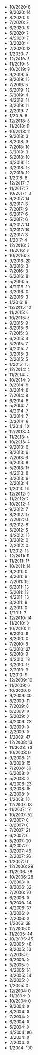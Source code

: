 *  10/2020: 8
*  9/2020: 14
*  8/2020: 6
*  7/2020: 8
*  6/2020: 6
*  5/2020: 7
*  4/2020: 7
*  3/2020: 4
*  2/2020: 12
*  1/2020: 7
*  12/2019: 5
*  11/2019: 6
*  10/2019: 9
*  9/2019: 5
*  8/2019: 15
*  7/2019: 5
*  6/2019: 12
*  5/2019: 4
*  4/2019: 11
*  3/2019: 11
*  2/2019: 7
*  1/2019: 8
*  12/2018: 8
*  11/2018: 11
*  10/2018: 11
*  9/2018: 3
*  8/2018: 3
*  7/2018: 10
*  6/2018: 3
*  5/2018: 10
*  4/2018: 14
*  3/2018: 16
*  2/2018: 10
*  1/2018: 8
*  12/2017: 7
*  11/2017: 7
*  10/2017: 13
*  9/2017: 14
*  8/2017: 3
*  7/2017: 9
*  6/2017: 6
*  5/2017: 6
*  4/2017: 14
*  3/2017: 10
*  2/2017: 3
*  1/2017: 4
*  12/2016: 5
*  11/2016: 8
*  10/2016: 8
*  9/2016: 20
*  8/2016: 3
*  7/2016: 3
*  6/2016: 8
*  5/2016: 5
*  4/2016: 10
*  3/2016: 0
*  2/2016: 3
*  1/2016: 8
*  12/2015: 16
*  11/2015: 6
*  10/2015: 5
*  9/2015: 9
*  8/2015: 6
*  7/2015: 3
*  6/2015: 3
*  5/2015: 7
*  4/2015: 7
*  3/2015: 3
*  2/2015: 5
*  1/2015: 13
*  12/2014: 4
*  11/2014: 7
*  10/2014: 9
*  9/2014: 9
*  8/2014: 8
*  7/2014: 8
*  6/2014: 8
*  5/2014: 7
*  4/2014: 7
*  3/2014: 7
*  2/2014: 6
*  1/2014: 10
*  12/2013: 4
*  11/2013: 4
*  10/2013: 4
*  9/2013: 6
*  8/2013: 6
*  7/2013: 6
*  6/2013: 8
*  5/2013: 15
*  4/2013: 8
*  3/2013: 6
*  2/2013: 4
*  1/2013: 16
*  12/2012: 9
*  11/2012: 7
*  10/2012: 4
*  9/2012: 7
*  8/2012: 15
*  7/2012: 0
*  6/2012: 8
*  5/2012: 5
*  4/2012: 15
*  3/2012: 0
*  2/2012: 0
*  1/2012: 13
*  12/2011: 11
*  11/2011: 17
*  10/2011: 14
*  9/2011: 0
*  8/2011: 9
*  7/2011: 19
*  6/2011: 13
*  5/2011: 12
*  4/2011: 13
*  3/2011: 9
*  2/2011: 0
*  1/2011: 7
*  12/2010: 14
*  11/2010: 0
*  10/2010: 11
*  9/2010: 8
*  8/2010: 0
*  7/2010: 8
*  6/2010: 27
*  5/2010: 9
*  4/2010: 13
*  3/2010: 12
*  2/2010: 9
*  1/2010: 9
*  12/2009: 10
*  11/2009: 0
*  10/2009: 0
*  9/2009: 30
*  8/2009: 11
*  7/2009: 0
*  6/2009: 0
*  5/2009: 0
*  4/2009: 23
*  3/2009: 0
*  2/2009: 0
*  1/2009: 47
*  12/2008: 13
*  11/2008: 33
*  10/2008: 0
*  9/2008: 21
*  8/2008: 15
*  7/2008: 30
*  6/2008: 0
*  5/2008: 0
*  4/2008: 23
*  3/2008: 15
*  2/2008: 0
*  1/2008: 16
*  12/2007: 18
*  11/2007: 17
*  10/2007: 52
*  9/2007: 0
*  8/2007: 0
*  7/2007: 21
*  6/2007: 0
*  5/2007: 20
*  4/2007: 0
*  3/2007: 46
*  2/2007: 26
*  1/2007: 0
*  12/2006: 29
*  11/2006: 28
*  10/2006: 28
*  9/2006: 0
*  8/2006: 32
*  7/2006: 70
*  6/2006: 0
*  5/2006: 34
*  4/2006: 37
*  3/2006: 0
*  2/2006: 0
*  1/2006: 38
*  12/2005: 0
*  11/2005: 44
*  10/2005: 45
*  9/2005: 48
*  8/2005: 53
*  7/2005: 0
*  6/2005: 0
*  5/2005: 0
*  4/2005: 61
*  3/2005: 54
*  2/2005: 0
*  1/2005: 0
*  12/2004: 0
*  11/2004: 0
*  10/2004: 0
*  9/2004: 0
*  8/2004: 0
*  7/2004: 0
*  6/2004: 0
*  5/2004: 0
*  4/2004: 96
*  3/2004: 0
*  2/2004: 0
*  1/2004: 100